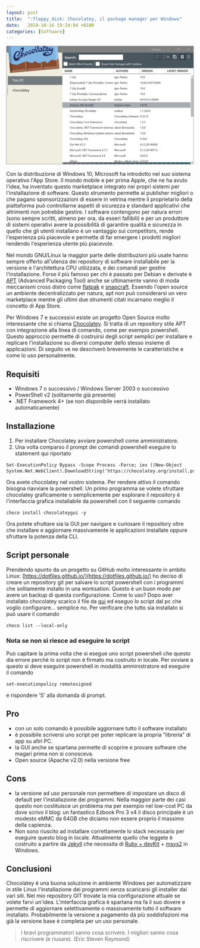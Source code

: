 ```yaml
---
layout: post
title:  ":floppy_disk: Chocolatey, il package manager per Windows"
date:   2019-10-16 19:24:04 +0100
categories: [Software]
---
```

![Chocolatey_screenshot](/assets/2019-10-16/chocolatey_screenshot.png)

Con la distribuzione di Windows 10, Microsoft ha introdotto nel suo sistema operativo l'App Store. 
Il mondo mobile e per prima Apple, che ne ha avuto l'idea, ha inventato questo marketplace integrato nei propri sistemi per l'installazione di software. Questo strumento permette ai publisher migliori o che pagano sponsorizzazioni di essere in vetrina mentre il proprietario della piattaforma può controllarne aspetti di sicurezza e standard applicativi che altrimenti non potrebbe gestire. 
I software contengono per natura errori (sono sempre scritti, almeno per ora, da esseri fallibili) e per un produttore di sistemi operativi avere la possibilità di garantire qualità e sicurezza in quello che gli utenti installano è un vantaggio sui competitors, rende l'esperienza più piacevole e permette di far emergere i prodotti migliori rendendo l'esperienza utente più piacevole.

Nel mondo GNU/Linux la maggior parte delle distribuzioni più usate hanno sempre offerto all'utenza dei repository di software installabile per la versione e l'architettura CPU utilizzata, e dei comandi per gestire l'installazione. Forse il più famoso per chi è passato per Debian e derivate è [APT](https://it.wikipedia.org/wiki/Advanced_Packaging_Tool) (Advanced Packaging Tool) anche se ultimamente vanno di moda meccanismi cross distro come [flatpak](https://flatpak.org/) e [snapcraft](https://snapcraft.io/). Essendo l'open source un ambiente decentralizzato per natura, apt non può considerarsi un vero marketplace mentre gli ultimi due strumenti citati incarnano meglio il concetto di App Store.

Per Windows 7 e successivi esiste un progetto Open Source molto interessante che si chiama [Chocolatey](https://chocolatey.org/). Si tratta di un repository stile APT con integrazione alla linea di comando, come per esempio powershell. Questo approccio permette di costruirsi degli script semplici per installare e replicare l'installazione su diversi computer dello stesso insieme di applicazioni. Di seguito ve ne descriverò brevemente le caratteristiche e come lo uso personalmente.

## Requisiti
-   Windows 7 o successivo / Windows Server 2003 o successivo
-   PowerShell v2 (solitamente già presente)
-   .NET Framework 4+ (se non disponibile verrà installato automaticamente)

## Installazione
1. Per installare Chocolatey avviare powershell come amministratore. 
2. Una volta comparso il prompt dei comandi powershell eseguire lo statement qui riportato
~~~
Set-ExecutionPolicy Bypass -Scope Process -Force; iex ((New-Object System.Net.WebClient).DownloadString('https://chocolatey.org/install.ps1'))
~~~

Ora avete chocolatey nel vostro sistema. Per rendere attivo il comando bisogna riavviare la powershell. 
Un primo programma se volete sfruttare chocolatey graficamente o semplicemente per esplorare il repository è l'interfaccia grafica installabile da powershell con il seguente comando
~~~
choco install chocolateygui -y
~~~
Ora potete sfruttare sia la GUI per navigare e curiosare il repository oltre che installare e aggiornare massivamente le applicazioni installate oppure sfruttare la potenza della CLI.

## Script personale
Prendendo spunto da un progetto su GitHub molto interessante in ambito Linux: [https://dotfiles.github.io/](https://dotfiles.github.io/) ho deciso di creare un repository git per salvare lo script powershell con i programmi che solitamente installo in una worksation. 
Questo è un buon modo per avere un backup di questa configurazione.
Come lo uso? Dopo aver installato chocolatey scarico il file da [qui](https://github.com/capitanfuturo/chocolatey-setup/blob/master/chocolatey-setup.ps1) ed eseguo lo script dal pc che voglio configurare... semplice no.
Per verificare che tutto sia installato si può usare il comando
~~~
choco list --local-only
~~~

### Nota se non si riesce ad eseguire lo script
Può capitare la prima volta che si esegue uno script powershell che questo dia errore perchè lo script non è firmato ma costruito in locale. 
Per ovviare a questo si deve eseguire powershell in modalità amministratore ed eseguire il comando
~~~
set-executionpolicy remotesigned
~~~
e rispondere 'S' alla domanda di prompt.

## Pro
- con un solo comando è possibile aggiornare tutto il software installato
- è possibile scriversi uno script per poter replicare la propria "libreria" di app su altri PC.
- la GUI anche se spartana permette di scoprire e provare software che magari prima non si conosceva.
- Open source (Apache v2.0) nella versione free

## Cons
- la versione ad uso personale non permettere di impostare un disco di default per l'installazione dei programmi. Nella maggior parte dei casi questo non costituisce un problema ma per esempio nel low-cost PC da dove scrivo il blog: un fantastico Ezbook Pro 3 v4 il disco principale è un modesto eMMC da 64GB che diciamo non essere proprio il massimo della capienza.
- Non sono riuscito ad installare correttamente lo stack necessario per eseguire questo blog in locale. Attualmente quello che leggete è costruito a partire da [Jekyll](https://jekyllrb.com/) che necessita di [Ruby + devKit](https://rubyinstaller.org/) + [msys2](https://www.msys2.org/) in Windows.

## Conclusioni
Chocolatey è una buona soluzione in ambiente Windows per automatizzare in stile Linux l'installazione dei programmi senza scaricarsi gli installer dai vari siti. Nel mio repository GIT trovate la mia configurazione attuale se volete farvi un'idea.
L'interfaccia grafica è spartana ma fa il suo dovere e permette di aggiornare selettivamente o massivamente tutto il software installato.
Probabilmente la versione a pagamento dà più soddisfazioni ma già la versione base è completa per un uso personale.

> I bravi programmatori sanno cosa scrivere. I migliori sanno cosa riscrivere (e riusare). (Eric Steven Raymond)
